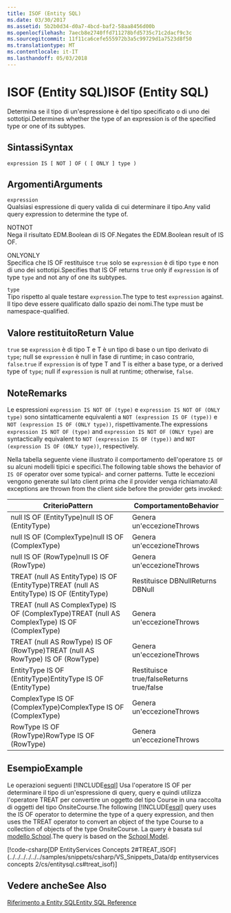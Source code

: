 ```yaml
---
title: ISOF (Entity SQL)
ms.date: 03/30/2017
ms.assetid: 5b2b0d34-d0a7-4bcd-baf2-58aa8456d00b
ms.openlocfilehash: 7aecb8e2740ffd711278bfd5735c71c2dacf9c3c
ms.sourcegitcommit: 11f11ca6cefe555972b3a5c99729d1a7523d8f50
ms.translationtype: MT
ms.contentlocale: it-IT
ms.lasthandoff: 05/03/2018
---
```

# <a name="isof-entity-sql"></a><span data-ttu-id="d7b24-102">ISOF (Entity SQL)</span><span class="sxs-lookup"><span data-stu-id="d7b24-102">ISOF (Entity SQL)</span></span>
<span data-ttu-id="d7b24-103">Determina se il tipo di un'espressione è del tipo specificato o di uno dei sottotipi.</span><span class="sxs-lookup"><span data-stu-id="d7b24-103">Determines whether the type of an expression is of the specified type or one of its subtypes.</span></span>  
  
## <a name="syntax"></a><span data-ttu-id="d7b24-104">Sintassi</span><span class="sxs-lookup"><span data-stu-id="d7b24-104">Syntax</span></span>  
  
```  
expression IS [ NOT ] OF ( [ ONLY ] type )  
```  
  
## <a name="arguments"></a><span data-ttu-id="d7b24-105">Argomenti</span><span class="sxs-lookup"><span data-stu-id="d7b24-105">Arguments</span></span>  
 `expression`  
 <span data-ttu-id="d7b24-106">Qualsiasi espressione di query valida di cui determinare il tipo.</span><span class="sxs-lookup"><span data-stu-id="d7b24-106">Any valid query expression to determine the type of.</span></span>  
  
 <span data-ttu-id="d7b24-107">NOT</span><span class="sxs-lookup"><span data-stu-id="d7b24-107">NOT</span></span>  
 <span data-ttu-id="d7b24-108">Nega il risultato EDM.Boolean di IS OF.</span><span class="sxs-lookup"><span data-stu-id="d7b24-108">Negates the EDM.Boolean result of IS OF.</span></span>  
  
 <span data-ttu-id="d7b24-109">ONLY</span><span class="sxs-lookup"><span data-stu-id="d7b24-109">ONLY</span></span>  
 <span data-ttu-id="d7b24-110">Specifica che IS OF restituisce `true` solo se `expression` è di tipo `type` e non di uno dei sottotipi.</span><span class="sxs-lookup"><span data-stu-id="d7b24-110">Specifies that IS OF returns `true` only if `expression` is of type `type` and not any of one its subtypes.</span></span>  
  
 `type`  
 <span data-ttu-id="d7b24-111">Tipo rispetto al quale testare `expression`.</span><span class="sxs-lookup"><span data-stu-id="d7b24-111">The type to test `expression` against.</span></span> <span data-ttu-id="d7b24-112">Il tipo deve essere qualificato dallo spazio dei nomi.</span><span class="sxs-lookup"><span data-stu-id="d7b24-112">The type must be namespace-qualified.</span></span>  
  
## <a name="return-value"></a><span data-ttu-id="d7b24-113">Valore restituito</span><span class="sxs-lookup"><span data-stu-id="d7b24-113">Return Value</span></span>  
 <span data-ttu-id="d7b24-114">`true` se `expression` è di tipo T e T è un tipo di base o un tipo derivato di `type`; null se `expression` è null in fase di runtime; in caso contrario, `false`.</span><span class="sxs-lookup"><span data-stu-id="d7b24-114">`true` if `expression` is of type T and T is either a base type, or a derived type of `type`; null if `expression` is null at runtime; otherwise, `false`.</span></span>  
  
## <a name="remarks"></a><span data-ttu-id="d7b24-115">Note</span><span class="sxs-lookup"><span data-stu-id="d7b24-115">Remarks</span></span>  
 <span data-ttu-id="d7b24-116">Le espressioni `expression IS NOT OF (type)` e `expression IS NOT OF (ONLY type)` sono sintatticamente equivalenti a `NOT (expression IS OF (type))` e `NOT (expression IS OF (ONLY type))`, rispettivamente.</span><span class="sxs-lookup"><span data-stu-id="d7b24-116">The expressions `expression IS NOT OF (type)` and `expression IS NOT OF (ONLY type)` are syntactically equivalent to `NOT (expression IS OF (type))` and `NOT (expression IS OF (ONLY type))`, respectively.</span></span>  
  
 <span data-ttu-id="d7b24-117">Nella tabella seguente viene illustrato il comportamento dell'operatore `IS OF` su alcuni modelli tipici e specifici.</span><span class="sxs-lookup"><span data-stu-id="d7b24-117">The following table shows the behavior of `IS OF` operator over some typical- and corner patterns.</span></span> <span data-ttu-id="d7b24-118">Tutte le eccezioni vengono generate sul lato client prima che il provider venga richiamato:</span><span class="sxs-lookup"><span data-stu-id="d7b24-118">All exceptions are thrown from the client side before the provider gets invoked:</span></span>  
  
|<span data-ttu-id="d7b24-119">Criterio</span><span class="sxs-lookup"><span data-stu-id="d7b24-119">Pattern</span></span>|<span data-ttu-id="d7b24-120">Comportamento</span><span class="sxs-lookup"><span data-stu-id="d7b24-120">Behavior</span></span>|  
|-------------|--------------|  
|<span data-ttu-id="d7b24-121">null IS OF (EntityType)</span><span class="sxs-lookup"><span data-stu-id="d7b24-121">null IS OF (EntityType)</span></span>|<span data-ttu-id="d7b24-122">Genera un'eccezione</span><span class="sxs-lookup"><span data-stu-id="d7b24-122">Throws</span></span>|  
|<span data-ttu-id="d7b24-123">null IS OF (ComplexType)</span><span class="sxs-lookup"><span data-stu-id="d7b24-123">null IS OF (ComplexType)</span></span>|<span data-ttu-id="d7b24-124">Genera un'eccezione</span><span class="sxs-lookup"><span data-stu-id="d7b24-124">Throws</span></span>|  
|<span data-ttu-id="d7b24-125">null IS OF (RowType)</span><span class="sxs-lookup"><span data-stu-id="d7b24-125">null IS OF (RowType)</span></span>|<span data-ttu-id="d7b24-126">Genera un'eccezione</span><span class="sxs-lookup"><span data-stu-id="d7b24-126">Throws</span></span>|  
|<span data-ttu-id="d7b24-127">TREAT (null AS EntityType) IS OF (EntityType)</span><span class="sxs-lookup"><span data-stu-id="d7b24-127">TREAT (null AS EntityType) IS OF (EntityType)</span></span>|<span data-ttu-id="d7b24-128">Restituisce DBNull</span><span class="sxs-lookup"><span data-stu-id="d7b24-128">Returns DBNull</span></span>|  
|<span data-ttu-id="d7b24-129">TREAT (null AS ComplexType) IS OF (ComplexType)</span><span class="sxs-lookup"><span data-stu-id="d7b24-129">TREAT (null AS ComplexType) IS OF (ComplexType)</span></span>|<span data-ttu-id="d7b24-130">Genera un'eccezione</span><span class="sxs-lookup"><span data-stu-id="d7b24-130">Throws</span></span>|  
|<span data-ttu-id="d7b24-131">TREAT (null AS RowType) IS OF (RowType)</span><span class="sxs-lookup"><span data-stu-id="d7b24-131">TREAT (null AS RowType) IS OF (RowType)</span></span>|<span data-ttu-id="d7b24-132">Genera un'eccezione</span><span class="sxs-lookup"><span data-stu-id="d7b24-132">Throws</span></span>|  
|<span data-ttu-id="d7b24-133">EntityType IS OF (EntityType)</span><span class="sxs-lookup"><span data-stu-id="d7b24-133">EntityType IS OF (EntityType)</span></span>|<span data-ttu-id="d7b24-134">Restituisce true/false</span><span class="sxs-lookup"><span data-stu-id="d7b24-134">Returns true/false</span></span>|  
|<span data-ttu-id="d7b24-135">ComplexType IS OF (ComplexType)</span><span class="sxs-lookup"><span data-stu-id="d7b24-135">ComplexType IS OF (ComplexType)</span></span>|<span data-ttu-id="d7b24-136">Genera un'eccezione</span><span class="sxs-lookup"><span data-stu-id="d7b24-136">Throws</span></span>|  
|<span data-ttu-id="d7b24-137">RowType IS OF (RowType)</span><span class="sxs-lookup"><span data-stu-id="d7b24-137">RowType IS OF (RowType)</span></span>|<span data-ttu-id="d7b24-138">Genera un'eccezione</span><span class="sxs-lookup"><span data-stu-id="d7b24-138">Throws</span></span>|  
  
## <a name="example"></a><span data-ttu-id="d7b24-139">Esempio</span><span class="sxs-lookup"><span data-stu-id="d7b24-139">Example</span></span>  
 <span data-ttu-id="d7b24-140">Le operazioni seguenti [!INCLUDE[esql](../../../../../../includes/esql-md.md)] Usa l'operatore IS OF per determinare il tipo di un'espressione di query, query e quindi utilizza l'operatore TREAT per convertire un oggetto del tipo Course in una raccolta di oggetti del tipo OnsiteCourse.</span><span class="sxs-lookup"><span data-stu-id="d7b24-140">The following [!INCLUDE[esql](../../../../../../includes/esql-md.md)] query uses the IS OF operator to determine the type of a query expression, and then uses the TREAT operator to convert an object of the type Course to a collection of objects of the type OnsiteCourse.</span></span> <span data-ttu-id="d7b24-141">La query è basata sul [modello School](http://msdn.microsoft.com/library/859a9587-81ea-4a45-9bc0-f8d330e1adac).</span><span class="sxs-lookup"><span data-stu-id="d7b24-141">The query is based on the [School Model](http://msdn.microsoft.com/library/859a9587-81ea-4a45-9bc0-f8d330e1adac).</span></span>  
  
 [!code-csharp[DP EntityServices Concepts 2#TREAT_ISOF](../../../../../../samples/snippets/csharp/VS_Snippets_Data/dp entityservices concepts 2/cs/entitysql.cs#treat_isof)]  
  
## <a name="see-also"></a><span data-ttu-id="d7b24-142">Vedere anche</span><span class="sxs-lookup"><span data-stu-id="d7b24-142">See Also</span></span>  
 [<span data-ttu-id="d7b24-143">Riferimento a Entity SQL</span><span class="sxs-lookup"><span data-stu-id="d7b24-143">Entity SQL Reference</span></span>](../../../../../../docs/framework/data/adonet/ef/language-reference/entity-sql-reference.md)
